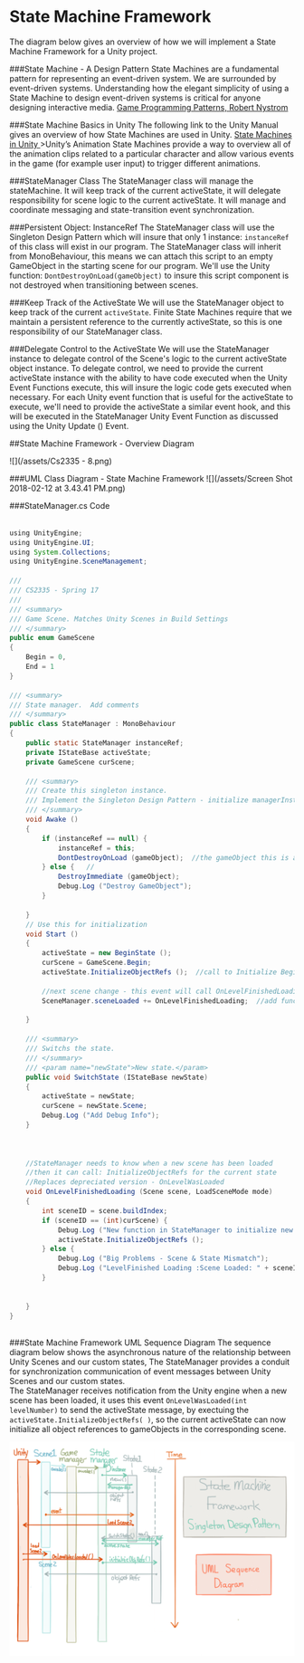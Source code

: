 # State Machine Framework

The diagram below gives an overview of how we will implement a State Machine Framework for a Unity project.

###State Machine - A Design Pattern
State Machines are a fundamental pattern for representing an event-driven system.  We are surrounded by event-driven systems. Understanding how the elegant simplicity of using a State Machine to design event-driven systems is critical for anyone designing interactive media.
[Game Programming Patterns, Robert Nystrom](http://gameprogrammingpatterns.com/state.html)

 ###State Machine Basics in Unity
 The following link to the Unity Manual gives an overview of how State Machines are used in Unity.
[ State Machines in Unity ](https://docs.unity3d.com/Manual/StateMachineBasics.html)
	>Unity’s Animation State Machines provide a way to overview all of the animation clips related to a particular character and allow various events in the game (for example user input) to trigger different animations.

###StateManager Class
The StateManager class will manage the stateMachine. It will keep track of the current activeState, it will delegate responsibility for scene logic to the current activeState. It will manage and coordinate messaging and state-transition event synchronization.

###Persistent Object: InstanceRef
The StateManager class will use the Singleton Design Pattern which will insure that only 1 instance: `instanceRef` of this class will exist in our program.  The StateManager class will inherit from MonoBehaviour, this means we can attach this script to an empty GameObject in the starting scene for our program. We'll use the Unity function: `DontDestroyOnLoad(gameObject)` to insure this script component is not destroyed when transitioning between scenes.  

###Keep Track of the ActiveState
We will use the StateManager object to keep track of the current `activeState`.  Finite State Machines require that we maintain a persistent reference to the currently activeState, so this is one responsibility of our StateManager class.

###Delegate Control to the ActiveState
We will use the StateManager instance to delegate control of the Scene's logic to the current activeState object instance.  To delegate control, we need to provide the current activeState instance with the ability to have code executed when the Unity Event Functions execute, this will insure the logic code gets executed when necessary.  For each Unity event function that is useful for the activeState to execute, we'll need to provide the activeState a similar event hook, and this will be executed in the StateManager Unity Event Function as discussed using the Unity Update () Event.

##State Machine Framework - Overview Diagram

![](/assets/Cs2335 - 8.png)

###UML Class Diagram - State Machine Framework
![](/assets/Screen Shot 2018-02-12 at 3.43.41 PM.png)


###StateManager.cs Code

```java

using UnityEngine;
using UnityEngine.UI;
using System.Collections;
using UnityEngine.SceneManagement;

///
/// CS2335 - Spring 17
///  
/// <summary>
/// Game Scene. Matches Unity Scenes in Build Settings
/// </summary>
public enum GameScene
{
	Begin = 0,
	End = 1
}

/// <summary>
/// State manager.  Add comments
/// </summary>
public class StateManager : MonoBehaviour
{
	public static StateManager instanceRef;
	private IStateBase activeState;
	private GameScene curScene;

	/// <summary>
	/// Create this singleton instance.
	/// Implement the Singleton Design Pattern - initialize managerInstance
	/// </summary>
	void Awake ()
	{
		if (instanceRef == null) {
			instanceRef = this;
			DontDestroyOnLoad (gameObject);  //the gameObject this is attached to 
		} else {   //
			DestroyImmediate (gameObject);   
			Debug.Log ("Destroy GameObject");
		}

	}
	// Use this for initialization
	void Start ()
	{
		activeState = new BeginState ();
		curScene = GameScene.Begin;
		activeState.InitializeObjectRefs ();  //call to Initialize BeginState object references

		//next scene change - this event will call OnLevelFinishedLoading custom function
		SceneManager.sceneLoaded += OnLevelFinishedLoading;  //add function to sceneLoaded delegate

	}

	/// <summary>
	/// Switchs the state.
	/// </summary>
	/// <param name="newState">New state.</param>
	public void SwitchState (IStateBase newState)
	{
		activeState = newState;
		curScene = newState.Scene;
		Debug.Log ("Add Debug Info");
	}



	//StateManager needs to know when a new scene has been loaded
	//then it can call: InitializeObjectRefs for the current state
	//Replaces depreciated version - OnLevelWasLoaded
	void OnLevelFinishedLoading (Scene scene, LoadSceneMode mode)
	{
		int sceneID = scene.buildIndex;
		if (sceneID == (int)curScene) {
			Debug.Log ("New function in StateManager to initialize new scene objects - exectued");
			activeState.InitializeObjectRefs ();
		} else {
			Debug.Log ("Big Problems - Scene & State Mismatch");
			Debug.Log ("LevelFinished Loading :Scene Loaded: " + sceneID + " ActiveState Scene Enum: " + activeState.Scene);
		}


	}
}
 
```

###State Machine Framework UML Sequence Diagram
The sequence diagram below shows the asynchronous nature of the relationship between Unity Scenes and our custom states,  The StateManager provides a conduit for synchronization communication of event messages between Unity Scenes and our custom states.  
The StateManager receives notification from the Unity engine when a new scene has been loaded, it uses this event ``OnLevelWasLoaded(int levelNumber)`` to send the activeState message, by exectuing the ``activeState.InitializeObjectRefs( )``, so the current activeState can now initialize all object references to gameObjects in the corresponding scene.

![](stateMachineFramework.png)

